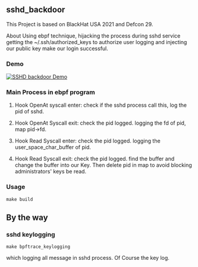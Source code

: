## sshd_backdoor

This Project is based on BlackHat USA 2021 and Defcon 29.

About Using ebpf technique, hijacking the process during sshd service getting the ~/.ssh/authorized_keys to authorize user logging and injecting our public key make our login successful.

### Demo

[![SSHD backdoor Demo](https://res.cloudinary.com/marcomontalbano/image/upload/v1674832434/video_to_markdown/images/youtube--2BUbPzwaGdk-c05b58ac6eb4c4700831b2b3070cd403.jpg)](https://youtu.be/2BUbPzwaGdk "SSHD backdoor Demo")

### Main Process in ebpf program

1. Hook OpenAt syscall enter: 
    check if the sshd process call this, log the pid of sshd.

2. Hook OpenAt Syscall exit:
    check the pid logged. logging the fd of pid, map pid->fd.

3. Hook Read Syscall enter:
    check the pid logged. logging the user_space_char_buffer of pid.

4. Hook Read Syscall exit:
    check the pid logged. find the buffer and change the buffer into our Key. Then delete pid in map to avoid blocking administrators' keys be read.

### Usage

```
make build
```

## By the way

### sshd keylogging

```
make bpftrace_keylogging
```

which logging all message in sshd process. Of Course the key log.
